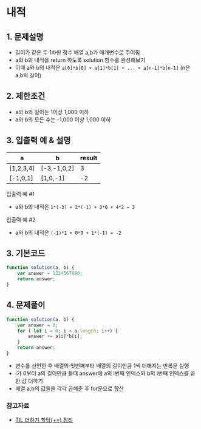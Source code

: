 # 내적

## 1. 문제설명
 + 길이가 같은 두 1차원 정수 배열 a,b가 매개변수로 주어짐 
 + a와 b의 내적을 return 하도록 solution 함수를 완성해보기
 + 이때 a와 b의 내적은 ```a[0]*b[0] + a[1]*b[1] + ... + a[n-1]*b[n-1]``` (n은 a,b의 길이)
 
## 2. 제한조건
 + a와 b의 길이는 1이상 1,000 이하
 + a와 b의 모든 수는 -1,000 이상 1,000 이하

## 3. 입출력 예 & 설명
|a|b|result|
|------|---|---|
|[1,2,3,4]|[-3,-1,0,2]|3|
|[-1,0,1]|[1,0,-1]|-2|
  
 입출력 예 #1
- a와 b의 내적은 ```1*(-3) + 2*(-1) + 3*0 + 4*2 = 3``` 

 입출력 예 #2
- a와 b의 내적은 ```(-1)*1 + 0*0 + 1*(-1) = -2```
  
## 3. 기본코드
```JavaScript
function solution(a, b) {
    var answer = 1234567890;
    return answer;
}
```

## 4. 문제풀이
```JavaScript
function solution(a, b) {
    var answer = 0;
    for ( let i = 0; i < a.length; i++) {
        answer += a[i]*b[i];
    }
    return answer;
}
```
- 변수를 선언한 후 배열의 첫번째부터 배열의 길이만큼 1씩 더해지는 반복문 실행
- i가 0부터 a의 길이만큼 돌때 answer에 a의 i번째 인덱스와 b의 i번째 인덱스를 곱한 값 더하기
- 배열 a,b의 값들을 각각 곱해준 후 for문으로 합산

### 참고자료
 
- [TIL 더하기 할당(+=) 정리](https://github.com/saehwa95/TIL/blob/main/JavaScript/%EB%8D%94%ED%95%98%EA%B8%B0%20%ED%95%A0%EB%8B%B9(%2B%3D).md)
